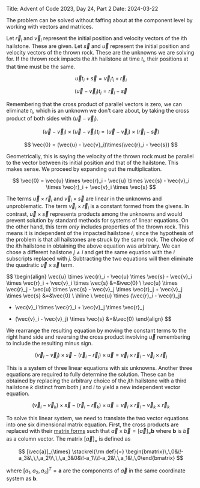 Title: Advent of Code 2023, Day 24, Part 2
Date: 2024-03-22

The problem can be solved without faffing about at the component level
by working with vectors and matrices.

Let $\vec{r}_i$ and $\vec{v}_i$ represent the initial position and
velocity vectors of the $i$th hailstone. These are given. Let
$\vec{s}$ and $\vec{u}$ represent the initial position and
velocity vectors of the thrown rock. These are the unknowns we are
solving for. If the thrown rock impacts the $i$th hailstone at time
$t_i$, their positions at that time must be the same.

$$ \vec{u} t_i + \vec{s} = \vec{v}_i t_i + \vec{r}_i $$

$$ (\vec{u} - \vec{v}_i)t_i = \vec{r}_i - \vec{s} $$

Remembering that the cross product of parallel vectors is zero, we can
eliminate $t_i$, which is an unknown we don't care about, by taking the
cross product of both sides with $(\vec{u} - \vec{v}_i)$.

$$ (\vec{u} - \vec{v}_i)\times(\vec{u} - \vec{v}_i)t_i = (\vec{u} - \vec{v}_i)\times(\vec{r}_i - \vec{s}) $$

$$ \vec{0} = (\vec{u} - \vec{v}_i)\times(\vec{r}_i - \vec{s}) $$

Geometrically, this is saying the velocity of the thrown rock must be
parallel to the vector between its initial position and that of the
hailstone. This makes sense. We proceed by expanding out the
multiplication.

$$ \vec{0} = \vec{u} \times \vec{r}_i - \vec{u} \times \vec{s} -
\vec{v}_i \times \vec{r}_i + \vec{v}_i \times \vec{s} $$

The terms $\vec{u} \times \vec{r}_i$ and $\vec{v}_i \times \vec{s}$
are linear in the unknowns and unproblematic. The term $\vec{v}_i
\times \vec{r}_i$ is a constant formed from the givens. In contrast,
$\vec{u} \times \vec{s}$ represents products among the unknowns and
would prevent solution by standard methods for systems of linear
equations. On the other hand, this term _only_ includes properties of
the thrown rock. This means it is independent of the impacted
hailstone $i$, since the hypothesis of the problem is that all
hailstones are struck by the same rock. The choice of the $i$th
hailstone in obtaining the above equation was arbitrary. We can chose
a different hailstone $j \ne i$ and get the same equation with
the $i$ subscripts replaced with $j$. Subtracting the two equations
will then eliminate the quadratic $\vec{u} \times \vec{s}$ term.

$$
\begin{align}
\vec{u} \times \vec{r}_i - \vec{u} \times \vec{s} -
\vec{v}_i \times \vec{r}_i + \vec{v}_i \times \vec{s} &=&\vec{0} \\
\vec{u} \times \vec{r}_j - \vec{u} \times \vec{s} -
\vec{v}_j \times \vec{r}_j + \vec{v}_j \times \vec{s}  &=&\vec{0} \\
\hline \\
\vec{u} \times (\vec{r}_i - \vec{r}_j)
- \vec{v}_i \times \vec{r}_i + \vec{v}_j \times \vec{r}_j
+ (\vec{v}_i  - \vec{v}_j) \times \vec{s} &=&\vec{0}
\end{align}
$$

We rearrange the resulting equation by moving the constant terms to
the right hand side and reversing the cross product involving
$\vec{u}$ remembering to include the resulting minus sign.

$$
(\vec{v}_i  - \vec{v}_j) \times \vec{s} - (\vec{r}_i - \vec{r}_j)
\times \vec{u} 
= \vec{v}_i \times \vec{r}_i - \vec{v}_j \times \vec{r}_j
$$

This is a system of three linear equations with six unknowns. Another
three equations are required to fully determine the solution. These
can be obtained by replacing the arbitrary choice of the $j$th
hailstone with a third hailstone $k$ distinct from both $j$ and $i$ to
yield a new independent vector equation.

$$
(\vec{v}_i  - \vec{v}_k) \times \vec{s} - (\vec{r}_i - \vec{r}_k)
\times \vec{u} 
= \vec{v}_i \times \vec{r}_i - \vec{v}_k \times \vec{r}_k
$$

To solve this linear system, we need to translate the two vector
equations into one six dimensional matrix equation. First, the cross
products are replaced with their [matrix
forms](https://en.wikipedia.org/wiki/Cross_product#Conversion_to_matrix_multiplication)
such that $\vec{a}\times\vec{b} = [\vec{a}]_\times\boldsymbol{b}$
where $\boldsymbol{b}$ is $\vec{b}$ as a column vector. The matrix
$[\vec{a}]_\times$ is defined as

$$
[\vec{a}]_{\times} \stackrel{\rm def}{=} \begin{bmatrix}\,\,0&\!-a_3&\,\,\,a_2\\\,\,\,a_3&0&\!-a_1\\\!-a_2&\,\,a_1&\,\,0\end{bmatrix}
$$

where $[a_1, a_2, a_3]^T = \boldsymbol{a}$ are the components of
$\vec{a}$ in the same coordinate system as $\boldsymbol{b}$.
